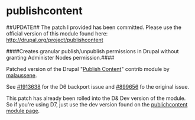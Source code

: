 publishcontent
==============

##UPDATE##
The patch I provided has been committed. Please use the official version of this module found here:
http://drupal.org/project/publishcontent

####Creates granular publish/unpublish permissions in Drupal without granting Administer Nodes permission.####

Patched version of the Drupal "[Publish Content](http://drupal.org/project/publishcontent)"
contrib module by [malaussene](http://drupal.org/user/79249).

See [#1913638](http://drupal.org/node/1913638#comment-7050506) for the D6 
backport issue and [#899656](http://drupal.org/node/899656) fo the original
issue.

This patch has already been rolled into the D& Dev version of the module. So if
you're using D7, just use the dev version found on the [publichcontent module page](http://drupal.org/project/publishcontent).
